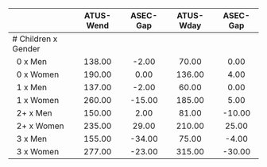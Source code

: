 
|                      |    ATUS-Wend |     ASEC-Gap |    ATUS-Wday |     ASEC-Gap |
| -------------------- | :----------: | :----------: | :----------: | :----------: |
| # Children x Gender  |              |              |              |              |
| &nbsp;&nbsp;0 x Men  |       138.00 |        -2.00 |        70.00 |         0.00 |
| &nbsp;&nbsp;0 x Women |       190.00 |         0.00 |       136.00 |         4.00 |
| &nbsp;&nbsp;1 x Men  |       137.00 |        -2.00 |        60.00 |         0.00 |
| &nbsp;&nbsp;1 x Women |       260.00 |       -15.00 |       185.00 |         5.00 |
| &nbsp;&nbsp;2+ x Men |       150.00 |         2.00 |        81.00 |       -10.00 |
| &nbsp;&nbsp;2+ x Women |       235.00 |        29.00 |       210.00 |        25.00 |
| &nbsp;&nbsp;3 x Men  |       155.00 |       -34.00 |        75.00 |        -4.00 |
| &nbsp;&nbsp;3 x Women |       277.00 |       -23.00 |       315.00 |       -30.00 |

